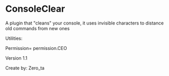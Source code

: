# ConsoleClear
A plugin that "cleans" your console, it uses invisible characters to distance old commands from new ones

Utilities:

Permission= permission.CEO

Version 1.1

Create by: Zero_ta
